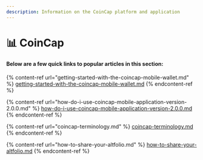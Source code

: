 ```yaml
---
description: Information on the CoinCap platform and application
---
```


# 📊 CoinCap

#### Below are a few quick links to popular articles in this section:

{% content-ref url="getting-started-with-the-coincap-mobile-wallet.md" %}
[getting-started-with-the-coincap-mobile-wallet.md](getting-started-with-the-coincap-mobile-wallet.md)
{% endcontent-ref %}

{% content-ref url="how-do-i-use-coincap-mobile-application-version-2.0.0.md" %}
[how-do-i-use-coincap-mobile-application-version-2.0.0.md](how-do-i-use-coincap-mobile-application-version-2.0.0.md)
{% endcontent-ref %}

{% content-ref url="coincap-terminology.md" %}
[coincap-terminology.md](coincap-terminology.md)
{% endcontent-ref %}

{% content-ref url="how-to-share-your-altfolio.md" %}
[how-to-share-your-altfolio.md](how-to-share-your-altfolio.md)
{% endcontent-ref %}


